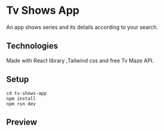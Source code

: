 # Tv Shows App
An app shows series and its details according to your search.
## Technologies
Made with React library ,Tailwind css and free Tv Maze API.
## Setup
```
cd tv-shows-app
npm install
npm run dev
```
## Preview
